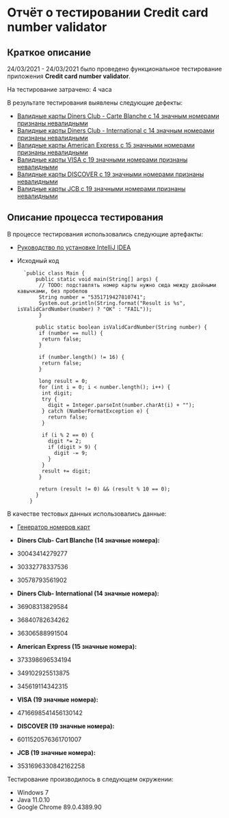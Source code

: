# Отчёт о тестировании Credit card number validator
## Краткое описание
24/03/2021 - 24/03/2021 было проведено функциональное тестирование приложения **Credit card number validator**.    
 
На тестирование затрачено: 4 часа    
 
В результате тестирования выявлены следующие дефекты:    

* [Валидные карты Diners Club - Carte Blanche с 14 значным номерами признаны невалидными](https://github.com/Maksim-Shalaev/Credit-card-number-validator/issues/1)
* [Валидные карты Diners Club - International с 14 значным номерами признаны невалидными](https://github.com/Maksim-Shalaev/Credit-card-number-validator/issues/2)
* [Валидные карты American Express с 15 значными номерами признаны невалидными](https://github.com/Maksim-Shalaev/Credit-card-number-validator/issues/3)
* [Валидные карты VISA с 19 значными номерами признаны невалидными](https://github.com/Maksim-Shalaev/Credit-card-number-validator/issues/4)
* [Валидные карты DISCOVER с 19 значными номерами признаны невалидными](https://github.com/Maksim-Shalaev/Credit-card-number-validator/issues/5)
* [Валидные карты JCB с 19 значными номерами признаны невалидными](https://github.com/Maksim-Shalaev/Credit-card-number-validator/issues/6)   

## Описание процесса тестирования
В процессе тестирования использовались следующие артефакты:  
 
* [Руководство по установке IntelliJ IDEA](https://github.com/netology-code/javaqa-homeworks/blob/master/intro/idea.md)
* Исходный код
    
		`public class Main {   
            public static void main(String[] args) {
		     // TODO: подставлять номер карты нужно сюда между двойными кавычками, без пробелов   
		     String number = "5351719427810741";  
    	     System.out.println(String.format("Result is %s", isValidCardNumber(number) ? "OK" : "FAIL"));
             }

            public static boolean isValidCardNumber(String number) {
             if (number == null) {
              return false;
             }

             if (number.length() != 16) {
              return false;
             }

             long result = 0;
             for (int i = 0; i < number.length(); i++) {
              int digit;
              try {
                digit = Integer.parseInt(number.charAt(i) + "");
              } catch (NumberFormatException e) {
                return false;
              }

              if (i % 2 == 0) {
                digit *= 2;
                if (digit > 9) {
                  digit -= 9;
                }
              }
              result += digit;
             }

             return (result != 0) && (result % 10 == 0);
            }
          }

В качестве тестовых данных использовались данные:   

* [Генератор номеров карт](https://www.freeformatter.com/credit-card-number-generator-validator.html) 
  
* **Diners Club- Cart Blanche (14 значные номера):**
 * 30043414279277
 * 30332778337536
 * 30578793561902
* **Diners Club- International (14 значные номера):**
 * 36908313829584
 * 36840782634262
 * 36306588991504
* **American Express (15 значные номера):**
 * 373398696534194
 * 349102925513875
 * 345619114342315
* **VISA (19 значные номера):**
 * 4716698541456130142
* **DISCOVER (19 значные номера):**
 * 6011520576361701007
* **JCB (19 значные номера):**
 * 3531696330842162258
  
   
Тестирование производилось в следующем окружении: 

* Windows 7   
* Java 11.0.10  
* Google Chrome 89.0.4389.90